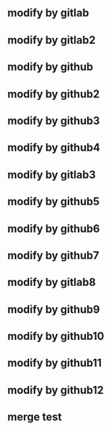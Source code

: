 ## modify by gitlab
## modify by gitlab2
## modify by github
## modify by github2
## modify by github3
## modify by github4

## modify by gitlab3

## modify by github5
## modify by github6

## modify by github7

## modify by gitlab8

## modify by github9

## modify by github10

## modify by github11

## modify by github12

## merge test

